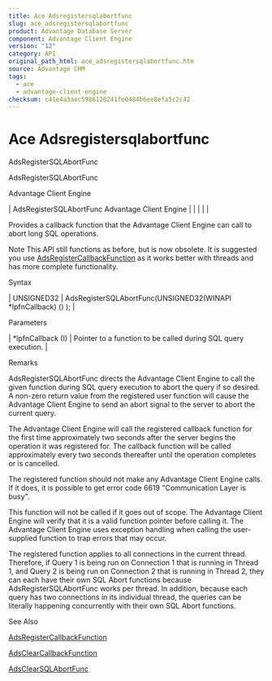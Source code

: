 ```yaml
---
title: Ace Adsregistersqlabortfunc
slug: ace_adsregistersqlabortfunc
product: Advantage Database Server
component: Advantage Client Engine
version: "12"
category: API
original_path_html: ace_adsregistersqlabortfunc.htm
source: Advantage CHM
tags:
  - ace
  - advantage-client-engine
checksum: c41e4a3aec5986120241fe0484b6ee8efa5c2c42
---
```


# Ace Adsregistersqlabortfunc

AdsRegisterSQLAbortFunc

AdsRegisterSQLAbortFunc

Advantage Client Engine

| AdsRegisterSQLAbortFunc  Advantage Client Engine |  |  |  |  |

Provides a callback function that the Advantage Client Engine can call to abort long SQL operations.

Note This API still functions as before, but is now obsolete. It is suggested you use [AdsRegisterCallbackFunction](ace_adsregistercallbackfunction.md) as it works better with threads and has more complete functionality.

Syntax

| UNSIGNED32 | AdsRegisterSQLAbortFunc(UNSIGNED32(WINAPI \*lpfnCallback) () ); |

Parameters

| \*lpfnCallback (I) | Pointer to a function to be called during SQL query execution. |

Remarks

AdsRegisterSQLAbortFunc directs the Advantage Client Engine to call the given function during SQL query execution to abort the query if so desired. A non-zero return value from the registered user function will cause the Advantage Client Engine to send an abort signal to the server to abort the current query.

The Advantage Client Engine will call the registered callback function for the first time approximately two seconds after the server begins the operation it was registered for. The callback function will be called approximately every two seconds thereafter until the operation completes or is cancelled.

The registered function should not make any Advantage Client Engine calls. If it does, it is possible to get error code 6619 "Communication Layer is busy".

This function will not be called if it goes out of scope. The Advantage Client Engine will verify that it is a valid function pointer before calling it. The Advantage Client Engine uses exception handling when calling the user-supplied function to trap errors that may occur.

The registered function applies to all connections in the current thread. Therefore, if Query 1 is being run on Connection 1 that is running in Thread 1, and Query 2 is being run on Connection 2 that is running in Thread 2, they can each have their own SQL Abort functions because AdsRegisterSQLAbortFunc works per thread. In addition, because each query has two connections in its individual thread, the queries can be literally happening concurrently with their own SQL Abort functions.

See Also

[AdsRegisterCallbackFunction](ace_adsregistercallbackfunction.md)

[AdsClearCallbackFunction](ace_adsclearcallbackfunction.md)

[AdsClearSQLAbortFunc](ace_adsclearsqlabortfunc.md)
